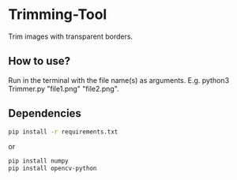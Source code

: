 # Trimming-Tool
Trim images with transparent borders.
## How to use?
Run in the terminal with the file name(s) as arguments. E.g. python3 Trimmer.py "file1.png" "file2.png".
## Dependencies
```bash
pip install -r requirements.txt
```

or
```bash
pip install numpy
pip install opencv-python
```
